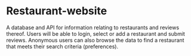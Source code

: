 # Restaurant-website
A database and API for information relating to restaurants and reviews thereof. Users will be able to login, select or add a restaurant and submit reviews. Anonymous users can also browse the data to find a restaurant that meets their search criteria (preferences).
